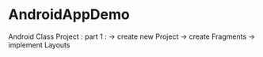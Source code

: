 # AndroidAppDemo
Android Class Project :
part 1 : 
  -> create new Project 
  -> create Fragments
  -> implement Layouts 
